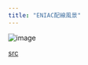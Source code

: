 ```yaml
---
title: "ENIAC配線風景"
---
```


![image](https://gyazo.com/cad958276fc3d41534b779bad8b8d90e/thumb/1000)

[src](https://commons.wikimedia.org/wiki/File:Reprogramming_ENIAC.png)

